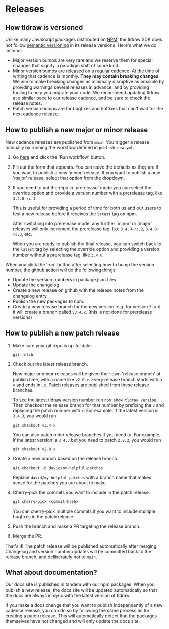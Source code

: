 # Releases

## How tldraw is versioned

Unlike many JavaScript packages distributed on [NPM](https://www.npmjs.com/), the tldraw SDK does not follow [semantic versioning](https://semver.org/) in its release versions. Here's what we do instead:

- Major version bumps are very rare and we reserve them for special changes that signify a paradigm shift of some kind.
- Minor version bumps are released on a regular cadence. At the time of writing that cadence is monthly. **They may contain breaking changes**. We aim to make breaking changes as minimally disruptive as possible by providing warnings several releases in advance, and by providing tooling to help you migrate your code. We recommend updating tldraw at a similar pace to our release cadence, and be sure to check the release notes.
- Patch version bumps are for bugfixes and hotfixes that can't wait for the next cadence release.

## How to publish a new major or minor release

New cadence releases are published from `main`. You trigger a release manually by running the workflow defined in `publish-new.yml`.

1. Go [here](https://github.com/tldraw/tldraw/actions/workflows/publish-new.yml) and click the 'Run workflow' button.
2. Fill out the form that appears. You can leave the defaults as they are if you want to publish a new 'minor' release. If you want to publish a new 'major' release, select that option from the dropdown.
3. If you need to put the repo in 'prerelease' mode you can select the override option and provide a version number with a prerelease tag, like `3.4.0-rc.1`.

   This is useful for providing a period of time for both us and our users to test a new release before it receives the `latest` tag on npm.

   After switching into prerelease mode, any further 'minor' or 'major' releases will only increment the prerelease tag, like `3.4.0-rc.2`, `3.4.0-rc.3`, etc.

   When you are ready to publish the final release, you can switch back to the `latest` tag by selecting the override option and providing a version number without a prerelease tag, like `3.4.0`.

When you click the 'run' button after selecting how to bump the version number, the github action will do the following things:

- Update the version numbers in package.json files.
- Update the changelog.
- Create a new release on github with the release notes from the changelog entry.
- Publish the new packages to npm.
- Create a new release branch for the new version. e.g. for version `3.4.0` it will create a branch called `v3.4.x`. (this is not done for prerelease versions)

## How to publish a new patch release

1. Make sure your git repo is up-to-date.

   `git fetch`

2. Check out the latest release branch.

   New major or minor releases will be given their own 'release branch' at publish time, with a name like `v2.0.x`. Every release branch starts with a `v` and ends in `.x`. Patch releases are published from these release branches.

   To see the latest tldraw version number run `npm show tldraw version`. Then checkout the release branch for that number by prefixing the `v` and replacing the patch number with `x`. For example, if the latest version is `3.4.3`, you would run

   `git checkout v3.4.x`

   You can also patch older release branches if you need to. For example, if the latest version is `3.4.3` but you need to patch `2.8.2`, you would run

   `git checkout v2.8.x`

3. Create a new branch based on the release branch.

   `git checkout -b david/my-helpful-patches`

   Replace `david/my-helpful-patches` with a branch name that makes sense for the patches you are about to make.

4. Cherry-pick the commits you want to include in the patch release.

   `git cherry-pick <commit-hash>`

   You can cherry-pick multiple commits if you want to include multiple bugfixes in the patch release.

5. Push the branch and make a PR targeting the release branch.

6. Merge the PR.

That's it! The patch release will be published automatically after merging. Changelog and version number updates will be committed back to the release branch, and deliberately not to `main`.

## What about documentation?

Our docs site is published in tandem with our npm packages. When you publish a new release, the docs site will be updated automatically so that the docs are always in sync with the latest version of tldraw.

If you make a docs change that you want to publish independently of a new cadence release, you can do so by following the same process as for creating a patch release. This will automatically detect that the packages themselves have not changed and will only update the docs site.
